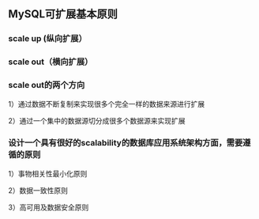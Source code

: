 MySQL可扩展基本原则
--------------------------
>
### scale up (纵向扩展）
>
### scale out（横向扩展）



### scale out的两个方向
>
1）通过数据不断复制来实现很多个完全一样的数据来源进行扩展
>
2）通过一个集中的数据源切分成很多个数据源来实现扩展

### 设计一个具有很好的scalability的数据库应用系统架构方面，需要遵循的原则
>
1）事物相关性最小化原则
>
2）数据一致性原则
>
3）高可用及数据安全原则
